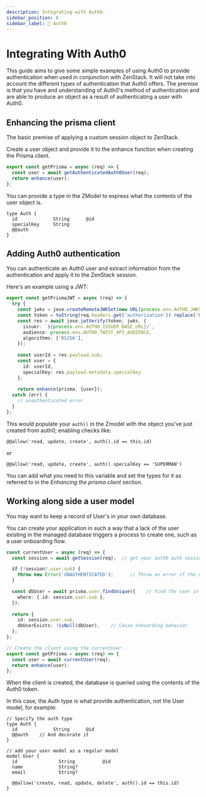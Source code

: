 ```yaml
---
description: Integrating with Auth0.
sidebar_position: 6
sidebar_label: 🚧 Auth0
---
```


# Integrating With Auth0


This guide aims to give some simple examples of using Auth0 to provide authentication when used in conjunction with ZenStack. It will not take into account the different types of authentication that Auth0 offers. The premise is that you have and understanding of Auth0's method of authentication and are able to produce an object as a result of authenticating a user with Auth0. 

## Enhancing the prisma client

The basic premise of applying a custom session object to ZenStack.

Create a user object and provide it to the enhance function when creating the Prisma client.

```ts
export const getPrisma = async (req) => {
  const user = await getAuthenticatedAuth0User(req);
  return enhance(user);
};
```

You can provide a type in the ZModel to express what the contents of the user object is.

```prisma
type Auth {
  id             String      @id
  specialKey     String
  @@auth
}
```

## Adding Auth0 authentication

You can authenticate an Auth0 user and extract information from the authentication and apply it to the ZenStack session.

Here's an example using a JWT:

```ts
export const getPrismaJWT = async (req) => {
  try {
    const jwks = jose.createRemoteJWKSet(new URL(process.env.AUTH0_JWKS_URI));
    const token = toString(req.headers.get('authorization')).replace('Bearer ', '');
    const res = await jose.jwtVerify(token, jwks, {
      issuer: `${process.env.AUTH0_ISSUER_BASE_URL}/`,
      audience: process.env.AUTH0_TWIST_API_AUDIENCE,
      algorithms: ['RS256'],
    });
  
    const userId = res.payload.sub;
    const user = {
      id: userId,
      specialKey: res.payload.metadata.specialKey
    };
  
    return enhance(prisma, {user});
  catch (err) {
    // unauthenticated error
  }  
};
```

This would populate your `auth()` in the Zmodel with the object you've just created from auth0; enabling checks like:

```prisma
@@allow('read, update, create', auth().id == this.id)
```

or

```prisma
@@allow('read, update, create', auth().specialKey == 'SUPERMAN')
```

You can add what you need to this variable and set the types for it as referred to in the *Enhancing the prisma client* section.


## Working along side a user model

You may want to keep a record of User's in your own database.

You can create your application in such a way that a lack of the user existing in the managed database triggers a process to create one, such as a user onboarding flow. 

```ts
const currentUser = async (req) => {
  const session = await getSession(req);  // get your auth0 auth session

  if (!session?.user.sub) { 
    throw new Error('UNAUTHENTICATED');      // Throw an error if the user isn't authenticated
  }

  const dbUser = await prisma.user.findUnique({    // Find the user in the db
    where: { id: session.user.sub },
  }); 
  
  return {
    id: session.user.sub,
    dbUserExists: !isNull(dbUser),    // Cause onboarding behavior 
  };
};

// Create the client using the currentUser
export const getPrisma = async (req) => {
  const user = await currentUser(req);
  return enhance(user);
};
```

When the client is created, the database is queried using the contents of the Auth0 token.

In this case, the Auth type is what provide authentication, not the User model, for example: 

```prisma
// Specify the auth type
type Auth {
  id             String      @id
  @@auth    // And decorate it
}

// add your user model as a regular model
model User {
  id               String          @id
  name             String?
  email            String?

  @@allow('create, read, update, delete', auth().id == this.id)
}
```

